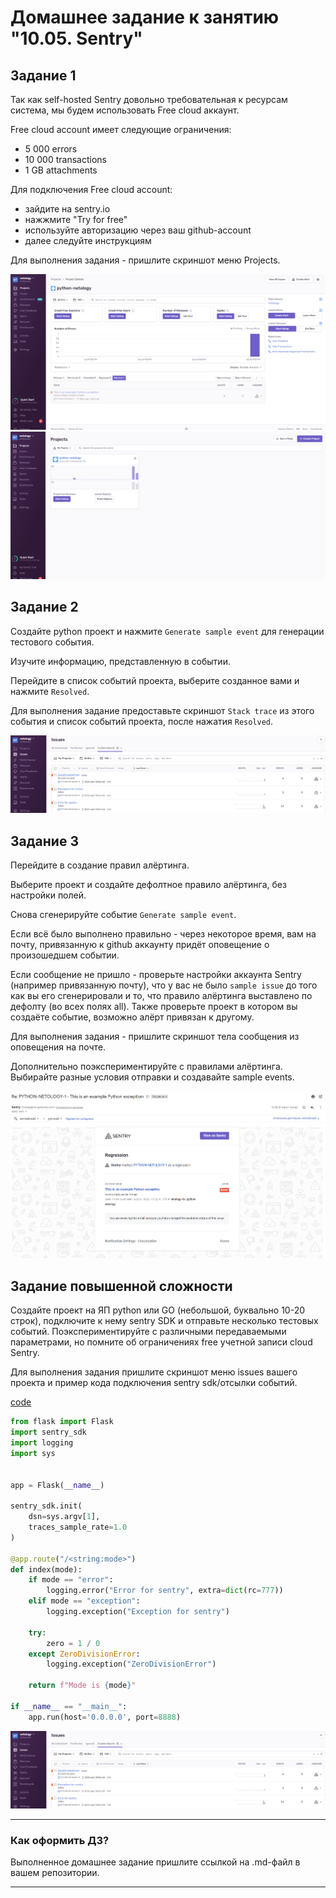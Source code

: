 # Домашнее задание к занятию "10.05. Sentry"

## Задание 1

Так как self-hosted Sentry довольно требовательная к ресурсам система, мы будем использовать Free cloud аккаунт.

Free cloud account имеет следующие ограничения:
- 5 000 errors
- 10 000 transactions
- 1 GB attachments

Для подключения Free cloud account:
- зайдите на sentry.io
- нажжмите "Try for free"
- используйте авторизацию через ваш github-account
- далее следуйте инструкциям

Для выполнения задания - пришлите скриншот меню Projects.

![pic01](https://github.com/arhipovea/devops-netology/blob/main/10-monitoring-05-sentry/assets/pic01.png)
![pic02](https://github.com/arhipovea/devops-netology/blob/main/10-monitoring-05-sentry/assets/pic02.png)

## Задание 2

Создайте python проект и нажмите `Generate sample event` для генерации тестового события.

Изучите информацию, представленную в событии.

Перейдите в список событий проекта, выберите созданное вами и нажмите `Resolved`.

Для выполнения задание предоставьте скриншот `Stack trace` из этого события и список событий проекта, 
после нажатия `Resolved`.

![pic04](https://github.com/arhipovea/devops-netology/blob/main/10-monitoring-05-sentry/assets/pic04.png)

## Задание 3

Перейдите в создание правил алёртинга.

Выберите проект и создайте дефолтное правило алёртинга, без настройки полей.

Снова сгенерируйте событие `Generate sample event`.

Если всё было выполнено правильно - через некоторое время, вам на почту, привязанную к github аккаунту придёт
оповещение о произошедшем событии.

Если сообщение не пришло - проверьте настройки аккаунта Sentry (например привязанную почту), что у вас не было 
`sample issue` до того как вы его сгенерировали и то, что правило алёртинга выставлено по дефолту (во всех полях all).
Также проверьте проект в котором вы создаёте событие, возможно алёрт привязан к другому.

Для выполнения задания - пришлите скриншот тела сообщения из оповещения на почте.

Дополнительно поэкспериментируйте с правилами алёртинга. 
Выбирайте разные условия отправки и создавайте sample events. 

![pic03](https://github.com/arhipovea/devops-netology/blob/main/10-monitoring-05-sentry/assets/pic03.png)

## Задание повышенной сложности

Создайте проект на ЯП python или GO (небольшой, буквально 10-20 строк), подключите к нему sentry SDK и отправьте несколько тестовых событий.
Поэкспериментируйте с различными передаваемыми параметрами, но помните об ограничениях free учетной записи cloud Sentry.

Для выполнения задания пришлите скриншот меню issues вашего проекта и 
пример кода подключения sentry sdk/отсылки событий.

[code](https://github.com/arhipovea/devops-netology/blob/main/10-monitoring-05-sentry/main.py)

```python
from flask import Flask
import sentry_sdk
import logging
import sys


app = Flask(__name__)

sentry_sdk.init(
    dsn=sys.argv[1],
    traces_sample_rate=1.0
)

@app.route("/<string:mode>")
def index(mode):
    if mode == "error": 
        logging.error("Error for sentry", extra=dict(rc=777))
    elif mode == "exception":
        logging.exception("Exception for sentry")
    
    try:
        zero = 1 / 0
    except ZeroDivisionError:
        logging.exception("ZeroDivisionError")
    
    return f"Mode is {mode}"

if __name__ == "__main__":
    app.run(host='0.0.0.0', port=8888)
```

![pic04](https://github.com/arhipovea/devops-netology/blob/main/10-monitoring-05-sentry/assets/pic04.png)

---

### Как оформить ДЗ?

Выполненное домашнее задание пришлите ссылкой на .md-файл в вашем репозитории.

---
